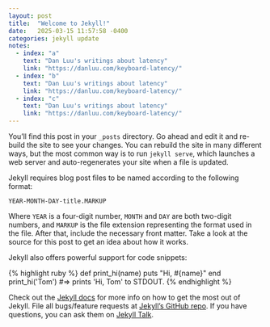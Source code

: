 ```yaml
---
layout: post
title:  "Welcome to Jekyll!"
date:   2025-03-15 11:57:58 -0400
categories: jekyll update
notes:
  - index: "a"
    text: "Dan Luu's writings about latency"
    link: "https://danluu.com/keyboard-latency/"
  - index: "b"
    text: "Dan Luu's writings about latency"
    link: "https://danluu.com/keyboard-latency/"
  - index: "c"
    text: "Dan Luu's writings about latency"
    link: "https://danluu.com/keyboard-latency/"
---
```

You’ll find this post in your `_posts` directory. Go ahead and edit it and re-build the site to see your changes. You can rebuild the site in many different ways, but the most common way is to run `jekyll serve`, which launches a web server and auto-regenerates your site when a file is updated.

Jekyll requires blog post files to be named according to the following format:
[^a]: See Tristan's setup.

`YEAR-MONTH-DAY-title.MARKUP`

Where `YEAR` is a four-digit number, `MONTH` and `DAY` are both two-digit numbers, and `MARKUP` is the file extension representing the format used in the file. After that, include the necessary front matter. Take a look at the source for this post to get an idea about how it works.

Jekyll also offers powerful support for code snippets:

{% highlight ruby %}
def print_hi(name)
  puts "Hi, #{name}"
end
print_hi('Tom')
#=> prints 'Hi, Tom' to STDOUT.
{% endhighlight %}

Check out the [Jekyll docs][jekyll-docs] for more info on how to get the most out of Jekyll. File all bugs/feature requests at [Jekyll’s GitHub repo][jekyll-gh]. If you have questions, you can ask them on [Jekyll Talk][jekyll-talk].

[jekyll-docs]: https://jekyllrb.com/docs/home
[jekyll-gh]:   https://github.com/jekyll/jekyll
[jekyll-talk]: https://talk.jekyllrb.com/
